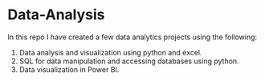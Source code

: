 # Data-Analysis
In this repo I have created a few data analytics projects using the following:
1) Data analysis and visualization using python and excel. 
2) SQL for data manipulation and accessing databases using python.
3) Data visualization in Power BI.
